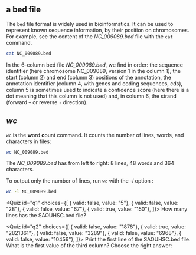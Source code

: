 <script>
import Quiz from "components/Quiz.svelte";
import Execute from "components/Execute.svelte";
</script>

## a bed file

The `bed` file format is widely used in bioinformatics. 
It can be used to represent known sequence information, by their position on chromosomes. 
For example, see the content of the *NC_009089.bed* file with the `cat` command.

```bash
cat NC_009089.bed
```

In the 6-column bed file *NC_009089.bed*, we find in order: the sequence identifier (here chromosome NC_009089, version 1 in the column 1), the start (column 2) and end (column 3) positions of the annotation, the annotation identifier (column 4, with genes and coding sequences, cds), column 5 is sometimes used to indicate a confidence score (here there is a dot meaning that this column is not used) and, in column 6, the strand (forward `+` or reverse `-` direction).

## *wc*

`wc` is the **w**ord **c**ount command. 
It counts the number of lines, words, and characters in files:
	
```bash
wc NC_009089.bed
```

The *NC_009089.bed* has from left to right: 8 lines, 48 words and 364 characters.

To output only the number of lines, run `wc` with the _-l_ option :

```bash
wc -l NC_009089.bed
```

<Quiz id="q1" choices={[
	{ valid: false, value: "5"},
	{ valid: false, value: "28"},
	{ valid: false, value: "67"},
	{ valid: true, value: "150"},
]}>
	<span slot="prompt">
		How many lines has the SAOUHSC.bed file?
	</span>
</Quiz>

<Quiz id="q2" choices={[
  { valid: false, value: "1878"},
	{ valid: true, value: "2821361"},
	{ valid: false, value: "3289"},
  { valid: false, value: "6968"},
	{ valid: false, value: "10456"},
]}>
	<span slot="prompt">
		Print the first line of the SAOUHSC.bed file. What is the first value of the third column? Choose the right answer: 
	</span>
</Quiz>

